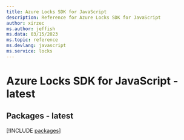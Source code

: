 ```yaml
---
title: Azure Locks SDK for JavaScript
description: Reference for Azure Locks SDK for JavaScript
author: xirzec
ms.author: jeffish
ms.data: 03/15/2023
ms.topic: reference
ms.devlang: javascript
ms.service: locks
---
```

# Azure Locks SDK for JavaScript - latest
## Packages - latest
[!INCLUDE [packages](locks-index.md)]